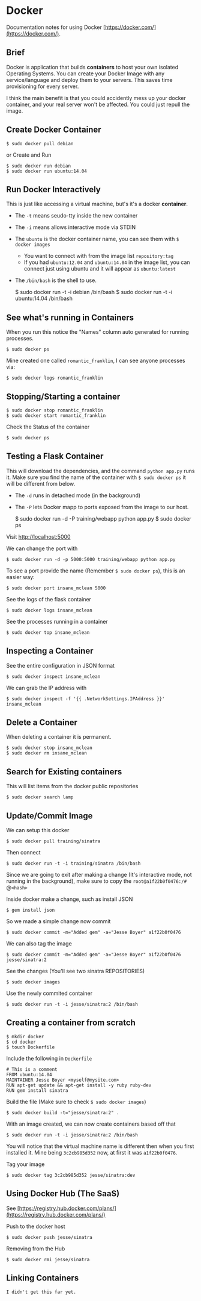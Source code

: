 # Docker
Documentation notes for using Docker [https://docker.com/](https://docker.com/).

## Brief
Docker is application that builds **containers** to host your own isolated Operating Systems.
You can create your Docker Image with any service/language and deploy them to your servers.
This saves time provisioning for every server.

I think the main benefit is that you could accidently mess up your docker container,
and your real server won't be affected. You could just repull the image.

## Create Docker Container

    $ sudo docker pull debian

or Create and Run

    $ sudo docker run debian
    $ sudo docker run ubuntu:14.04

## Run Docker Interactively
This is just like accessing a virtual machine, but's it's a docker **container**.

- The `-t` means seudo-tty inside the new container
- The `-i` means allows interactive mode via STDIN
- The `ubuntu` is the docker container name, you can see them with `$ docker images`
    - You want to connect with from the image list `repository:tag`
    - If you had `ubuntu:12.04` and `ubuntu:14.04` in the image list, you can connect just using ubuntu and it will appear as `ubuntu:latest`
- The `/bin/bash` is the shell to use.

    $ sudo docker run -t -i debian /bin/bash
    $ sudo docker run -t -i ubuntu:14.04 /bin/bash

## See what's running in Containers
When you run this notice the "Names" column auto generated for running processes.

    $ sudo docker ps

Mine created one called `romantic_franklin`, I can see anyone processes via:

    $ sudo docker logs romantic_franklin

## Stopping/Starting a container

    $ sudo docker stop romantic_franklin
    $ sudo docker start romantic_franklin

Check the Status of the container

    $ sudo docker ps

## Testing a Flask Container
This will download the dependencies, and the command `python app.py` runs it.
Make sure you find the name of the container with `$ sudo docker ps` it will be
different from below.

- The `-d` runs in detached mode (in the background)
- The `-P` lets Docker mapp to ports exposed from the image to our host.

    $ sudo docker run -d -P training/webapp python app.py
    $ sudo docker ps

Visit [http://localhost:5000](http://localhost:5000)

We can change the port with

    $ sudo docker run -d -p 5000:5000 training/webapp python app.py

To see a port provide the name (Remember `$ sudo docker ps`), this is an easier way:

    $ sudo docker port insane_mclean 5000

See the logs of the flask container

    $ sudo docker logs insane_mclean

See the processes running in a container

    $ sudo docker top insane_mclean

## Inspecting a Container

See the entire configuration in JSON format

    $ sudo docker inspect insane_mclean

We can grab the IP address with

    $ sudo docker inspect -f '{{ .NetworkSettings.IPAddress }}' insane_mclean

## Delete a Container
When deleting a container it is permanent.

    $ sudo docker stop insane_mclean
    $ sudo docker rm insane_mclean

## Search for Existing containers
This will list items from the docker public repositories

    $ sudo docker search lamp

## Update/Commit Image
We can setup this docker

    $ sudo docker pull training/sinatra

Then connect

    $ sudo docker run -t -i training/sinatra /bin/bash

Since we are going to exit after making a change (It's interactive mode, not running in the background),
make sure to copy the `root@a1f22b0f0476:/#` @`<hash>`

Inside docker make a change, such as install JSON

    $ gem install json

So we made a simple change now commit

    $ sudo docker commit -m="Added gem" -a="Jesse Boyer" a1f22b0f0476

We can also tag the image

    $ sudo docker commit -m="Added gem" -a="Jesse Boyer" a1f22b0f0476 jesse/sinatra:2

See the changes (You'll see two sinatra REPOSITORIES)

    $ sudo docker images

Use the newly commited container

    $ sudo docker run -t -i jesse/sinatra:2 /bin/bash

## Creating a container from scratch

    $ mkdir docker
    $ cd docker
    $ touch Dockerfile

Include the following in `Dockerfile`

    # This is a comment
    FROM ubuntu:14.04
    MAINTAINER Jesse Boyer <myself@mysite.com>
    RUN apt-get update && apt-get install -y ruby ruby-dev
    RUN gem install sinatra

Build the file (Make sure to check `$ sudo docker images`)

    $ sudo docker build -t="jesse/sinatra:2" .

With an image created, we can now create containers based off that

    $ sudo docker run -t -i jesse/sinatra:2 /bin/bash

You will notice that the virtual machine name is different then when you first
installed it. Mine being `3c2cb985d352` now, at first it was `a1f22b0f0476`.

Tag your image

    $ sudo docker tag 3c2cb985d352 jesse/sinatra:dev

## Using Docker Hub (The SaaS)
See [https://registry.hub.docker.com/plans/](https://registry.hub.docker.com/plans/)

Push to the docker host

    $ sudo docker push jesse/sinatra

Removing from the Hub

    $ sudo docker rmi jesse/sinatra

## Linking Containers

    I didn't get this far yet.
